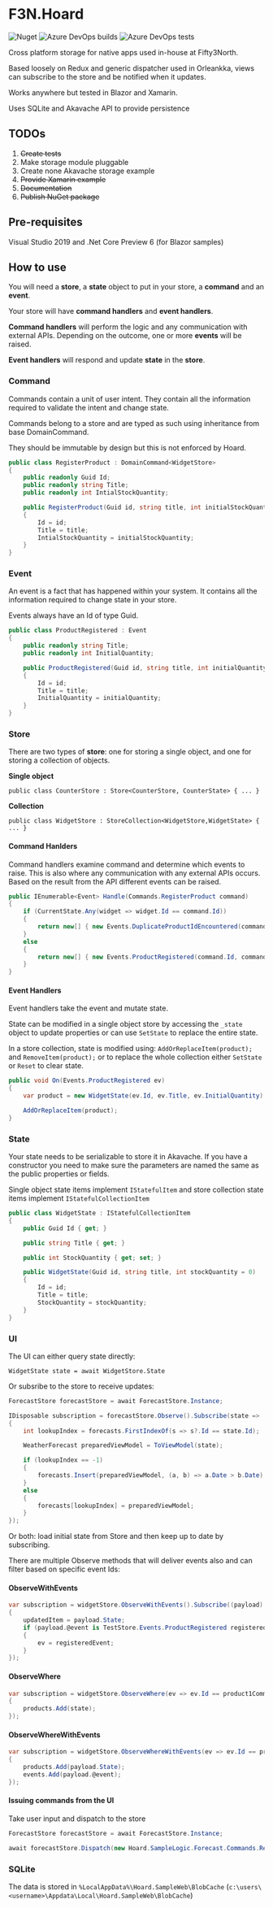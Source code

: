 # F3N.Hoard

![Nuget](https://img.shields.io/nuget/v/F3N.Hoard.svg)
![Azure DevOps builds](https://img.shields.io/azure-devops/build/andy0505/3270ed0d-e050-46bb-be0a-077a5b7e8f5a/1.svg)
![Azure DevOps tests](https://img.shields.io/azure-devops/tests/andy0505/3270ed0d-e050-46bb-be0a-077a5b7e8f5a/1.svg)

Cross platform storage for native apps used in-house at Fifty3North.

Based loosely on Redux and generic dispatcher used in Orleankka, views can subscribe to the store and be notified when it updates.

Works anywhere but tested in Blazor and Xamarin.

Uses SQLite and Akavache API to provide persistence

## TODOs

1. ~~Create tests~~
2. Make storage module pluggable
3. Create none Akavache storage example
4. ~~Provide Xamarin example~~
5. ~~Documentation~~
6. ~~Publish NuGet package~~

## Pre-requisites

Visual Studio 2019 and .Net Core Preview 6 (for Blazor samples)

## How to use

You will need a **store**, a **state** object to put in your store, a **command** and an **event**.

Your store will have **command handlers** and **event handlers**.

**Command handlers** will perform the logic and any communication with external APIs. Depending on the outcome, one or more **events** will be raised.

**Event handlers** will respond and update **state** in the **store**.

### Command

Commands contain a unit of user intent. They contain all the information required to validate the intent and change state.

Commands belong to a store and are typed as such using inheritance from base DomainCommand.

They should be immutable by design but this is not enforced by Hoard.

```csharp
public class RegisterProduct : DomainCommand<WidgetStore>
{
    public readonly Guid Id;
    public readonly string Title;
    public readonly int IntialStockQuantity;

    public RegisterProduct(Guid id, string title, int initialStockQuantity)
    {
        Id = id;
        Title = title;
        IntialStockQuantity = initialStockQuantity;
    }
}
```

### Event

An event is a fact that has happened within your system. It contains all the information required to change state in your store.

Events always have an Id of type Guid.

```csharp
public class ProductRegistered : Event
{
    public readonly string Title;
    public readonly int InitialQuantity;

    public ProductRegistered(Guid id, string title, int initialQuantity)
    {
        Id = id;
        Title = title;
        InitialQuantity = initialQuantity;
    }
}
```

### Store

There are two types of **store**: one for storing a single object, and one for storing a collection of objects.

**Single object**

`public class CounterStore : Store<CounterStore, CounterState> { ... }`

**Collection**

`public class WidgetStore : StoreCollection<WidgetStore,WidgetState> { ... }`

#### Command Hanlders

Command handlers examine command and determine which events to raise. This is also where any communication with any external APIs occurs. Based on the result from the API different events can be raised.

```csharp
public IEnumerable<Event> Handle(Commands.RegisterProduct command)
{
	if (CurrentState.Any(widget => widget.Id == command.Id))
	{
		return new[] { new Events.DuplicateProductIdEncountered(command.Id, command.Title) };
	}
	else
	{
		return new[] { new Events.ProductRegistered(command.Id, command.Title, command.IntialStockQuantity) };
	}
}
```

#### Event Handlers

Event handlers take the event and mutate state. 

State can be modified in a single object store by accessing the `_state` object to update properties or can use `SetState` to replace the entire state.

In a store collection, state is modified using: `AddOrReplaceItem(product);` and `RemoveItem(product);` or to replace the whole collection either `SetState` or `Reset` to clear state.

```csharp
public void On(Events.ProductRegistered ev)
{
    var product = new WidgetState(ev.Id, ev.Title, ev.InitialQuantity);

    AddOrReplaceItem(product);
}
```

### State

Your state needs to be serializable to store it in Akavache. If you have a constructor you need to make sure the parameters are named the same as the public properties or fields.

Single object state items implement `IStatefulItem` and store collection state items implement `IStatefulCollectionItem`

```csharp
public class WidgetState : IStatefulCollectionItem
{
    public Guid Id { get; }

    public string Title { get; }

    public int StockQuantity { get; set; }

    public WidgetState(Guid id, string title, int stockQuantity = 0)
    {
        Id = id;
        Title = title;
        StockQuantity = stockQuantity;
    }
}
```

### UI

The UI can either query state directly:

`WidgetState state = await WidgetStore.State`

Or subsribe to the store to receive updates:

```csharp
ForecastStore forecastStore = await ForecastStore.Instance;

IDisposable subscription = forecastStore.Observe().Subscribe(state =>
{
    int lookupIndex = forecasts.FirstIndexOf(s => s?.Id == state.Id);

    WeatherForecast preparedViewModel = ToViewModel(state);

    if (lookupIndex == -1)
    {
        forecasts.Insert(preparedViewModel, (a, b) => a.Date > b.Date);
    }
    else
    {
        forecasts[lookupIndex] = preparedViewModel;
    }
});
```

Or both: load initial state from Store and then keep up to date by subscribing.

There are multiple Observe methods that will deliver events also and can filter based on specific event Ids:

#### ObserveWithEvents
```csharp
var subscription = widgetStore.ObserveWithEvents().Subscribe((payload) =>
{
    updatedItem = payload.State;
    if (payload.@event is TestStore.Events.ProductRegistered registeredEvent)
    {
        ev = registeredEvent;
    }
});
```

#### ObserveWhere

```csharp
var subscription = widgetStore.ObserveWhere(ev => ev.Id == product1Command.Id).Subscribe(state =>
{
    products.Add(state);
});
```

#### ObserveWhereWithEvents

```csharp
var subscription = widgetStore.ObserveWhereWithEvents(ev => ev.Id == product1Command.Id).Subscribe((payload) =>
{
    products.Add(payload.State);
    events.Add(payload.@event);
});
```

#### Issuing commands from the UI

Take user input and dispatch to the store

```csharp
ForecastStore forecastStore = await ForecastStore.Instance;

await forecastStore.Dispatch(new Hoard.SampleLogic.Forecast.Commands.RecordObservedTemperature(Guid.NewGuid(), recordedDate, temperatureRecorded));
```


### SQLite

The data is stored in `%LocalAppData%\Hoard.SampleWeb\BlobCache` (`c:\users\<username>\Appdata\Local\Hoard.SampleWeb\BlobCache`)

